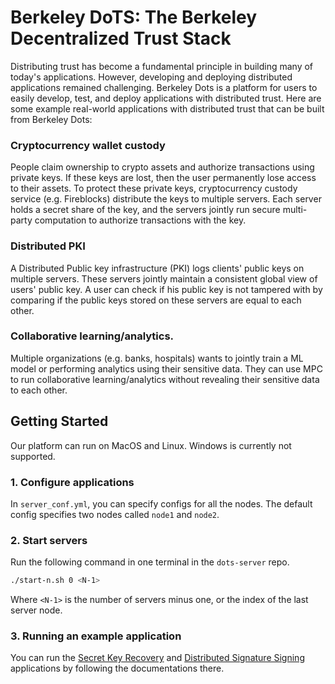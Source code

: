 # Berkeley DoTS: The Berkeley Decentralized Trust Stack

Distributing trust has become a fundamental principle in building many of today's applications. However, developing and deploying distributed applications remained challenging. Berkeley Dots is a platform for users to easily develop, test, and deploy applications with distributed trust. Here are some example real-world applications with distributed trust that can be built from Berkeley Dots:

### Cryptocurrency wallet custody
People claim ownership to crypto assets and authorize transactions using private keys. If these keys are lost, then the user permanently lose access to their assets. To protect these private keys, cryptocurrency custody service (e.g. Fireblocks) distribute the keys to multiple servers. Each server holds a secret share of the key, and the servers jointly run secure multi-party computation to authorize transactions with the key.


### Distributed PKI
A Distributed Public key infrastructure (PKI) logs clients' public keys on multiple servers. These servers jointly maintain a consistent global view of users' public key. A user can check if his public key is not tampered with by comparing if the public keys stored on these servers are equal to each other.


### Collaborative learning/analytics.
Multiple organizations (e.g. banks, hospitals) wants to jointly train a ML model or performing analytics using their sensitive data. They can use MPC to run collaborative learning/analytics without revealing their sensitive data to each other.


## Getting Started
Our platform can run on MacOS and Linux. Windows is currently not supported.


### 1. Configure applications
In `server_conf.yml`, you can specify configs for all the nodes. The default config specifies two nodes called `node1` and `node2`.  


### 2. Start servers
Run the following command in one terminal in the `dots-server` repo.

```bash
./start-n.sh 0 <N-1>
```

Where `<N-1>` is the number of servers minus one, or the index of the last server node.


### 3. Running an example application
You can run the [Secret Key Recovery](https://github.com/dots-platform/skrecovery-app) and [Distributed Signature Signing](https://github.com/dots-platform/signing-app) applications by following the documentations there.
